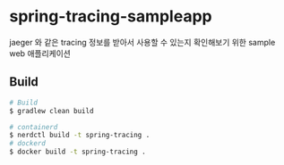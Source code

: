# spring-tracing-sampleapp

jaeger 와 같은 tracing 정보를 받아서 사용할 수 있는지 확인해보기 위한 sample web 애플리케이션

## Build

```bash
# Build
$ gradlew clean build

# containerd
$ nerdctl build -t spring-tracing .
# dockerd
$ docker build -t spring-tracing . 
```
